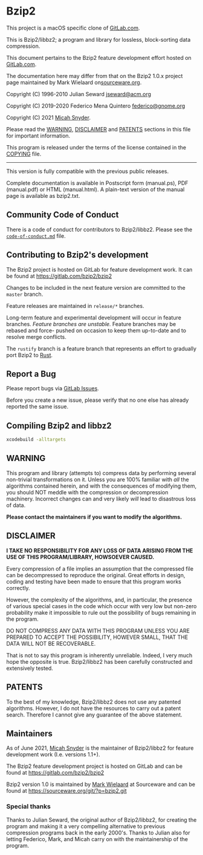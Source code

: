 Bzip2
=====

This project is a macOS specific clone of [GitLab.com](https://gitlab.com/bzip2/bzip2).


This is Bzip2/libbz2; a program and library for lossless, block-sorting data
compression.

This document pertains to the Bzip2 feature development effort hosted on
[GitLab.com](https://gitlab.com/bzip2/bzip2).

The documentation here may differ from that on the Bzip2 1.0.x project page
maintained by Mark Wielaard on[sourceware.org](https://sourceware.org/bzip2/).

Copyright (C) 1996-2010 Julian Seward <jseward@acm.org>

Copyright (C) 2019-2020 Federico Mena Quintero <federico@gnome.org>

Copyright (C) 2021 [Micah Snyder](https://gitlab.com/micahsnyder).

Please read the [WARNING](#warning), [DISCLAIMER](#disclaimer) and
[PATENTS](#patents) sections in this file for important information.

This program is released under the terms of the license contained in the
[COPYING](COPYING) file.

------------------------------------------------------------------

This version is fully compatible with the previous public releases.

Complete documentation is available in Postscript form (manual.ps),
PDF (manual.pdf) or HTML (manual.html).  A plain-text version of the
manual page is available as bzip2.txt.

## Community Code of Conduct

There is a code of conduct for contributors to Bzip2/libbz2.
Please see the [`code-of-conduct.md`](code-of-conduct.md) file.

## Contributing to Bzip2's development

The Bzip2 project is hosted on GitLab for feature development work.
It can be found at https://gitlab.com/bzip2/bzip2

Changes to be included in the next feature version are committed to the
`master` branch.

Feature releases are maintained in `release/*` branches.

Long-term feature and experimental development will occur in feature branches.
*Feature branches are unstable.* Feature branches may be rebased and force-
pushed on occasion to keep them up-to-date and to resolve merge conflicts.

The `rustify` branch is a feature branch that represents an effort to
gradually port Bzip2 to [Rust](https://www.rust-lang.org).

## Report a Bug

Please report bugs via [GitLab Issues](https://gitlab.com/bzip2/bzip2/issues).

Before you create a new issue, please verify that no one else has already
reported the same issue.

## Compiling Bzip2 and libbz2

```sh
xcodebuild -alltargets
```

## WARNING

This program and library (attempts to) compress data by performing several
non-trivial transformations on it. Unless you are 100% familiar with *all* the
algorithms contained herein, and with the consequences of modifying them, you
should NOT meddle with the compression or decompression machinery.
Incorrect changes can and very likely *will* lead to disastrous loss of data.

**Please contact the maintainers if you want to modify the algorithms.**

## DISCLAIMER

**I TAKE NO RESPONSIBILITY FOR ANY LOSS OF DATA ARISING FROM THE USE OF THIS
PROGRAM/LIBRARY, HOWSOEVER CAUSED.**

Every compression of a file implies an assumption that the compressed file can
be decompressed to reproduce the original. Great efforts in design, coding and
testing have been made to ensure that this program works correctly.

However, the complexity of the algorithms, and, in particular, the presence of
various special cases in the code which occur with very low but non-zero
probability make it impossible to rule out the possibility of bugs remaining in
the program.

DO NOT COMPRESS ANY DATA WITH THIS PROGRAM UNLESS YOU ARE PREPARED TO ACCEPT
THE POSSIBILITY, HOWEVER SMALL, THAT THE DATA WILL NOT BE RECOVERABLE.

That is not to say this program is inherently unreliable.
Indeed, I very much hope the opposite is true.
Bzip2/libbz2 has been carefully constructed and extensively tested.

## PATENTS

To the best of my knowledge, Bzip2/libbz2 does not use any patented algorithms.
However, I do not have the resources to carry out a patent search.
Therefore I cannot give any guarantee of the above statement.

## Maintainers

As of June 2021, [Micah Snyder](https://gitlab.com/micahsnyder) is the
maintainer of Bzip2/libbz2 for feature development work (I.e. versions 1.1+).

The Bzip2 feature development project is hosted on GitLab and can be found at
https://gitlab.com/bzip2/bzip2

Bzip2 version 1.0 is maintained by [Mark Wielaard](https://www.klomp.org/mark/)
at Sourceware and can be found at https://sourceware.org/git/?p=bzip2.git

### Special thanks

Thanks to Julian Seward, the original author of Bzip2/libbz2, for creating the
program and making it a very compelling alternative to previous compression
programs back in the early 2000's. Thanks to Julian also for letting Federico,
Mark, and Micah carry on with the maintainership of the program.
